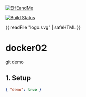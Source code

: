 [![EHEandMe](https://www.eheandme.com/images/logo/logo-eheme.png)](https://www.eheandme.com)

[![Build Status](http://calbuild01/jenkins/user/rwibawa/my-views/view/Ryan's%20View/job/Ryan%20-%20Rebuild%20Trunk%20DB/badge/icon)](http://calbuild01/jenkins/user/rwibawa/my-views/view/Ryan's%20View/job/Ryan%20-%20Rebuild%20Trunk%20DB/)

{{ readFile "logo.svg" | safeHTML }}

# docker02
git demo

## 1. Setup
```json
{ "demo": true }
```
